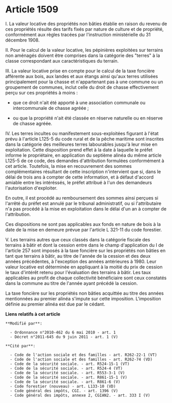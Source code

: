 # Article 1509

I. La valeur locative des propriétés non bâties établie en raison du revenu de ces propriétés résulte des tarifs fixés par
nature de culture et de propriété, conformément aux règles tracées par l'instruction ministérielle du 31 décembre 1908.

II. Pour le calcul de la valeur locative, les pépinières exploitées sur terrains non aménagés doivent être comprises dans la
catégorie des "terres" à la classe correspondant aux caractéristiques du terrain.

III. La valeur locative prise en compte pour le calcul de la taxe foncière afférente aux bois, aux landes et aux étangs ainsi
qu'aux terres utilisées principalement pour la chasse et n'appartenant pas à une commune ou un groupement de communes, inclut
celle du droit de chasse effectivement perçu sur ces propriétés à moins :

- que ce droit n'ait été apporté à une association communale ou intercommunale de chasse agréée ;

- ou que la propriété n'ait été classée en réserve naturelle ou en réserve de chasse agréée.

IV. Les terres incultes ou manifestement sous-exploitées figurant à l'état prévu à l'article L125-5 du code rural et de la
pêche maritime sont inscrites dans la catégorie des meilleures terres labourables jusqu'à leur mise en exploitation. Cette
disposition prend effet à la date à laquelle le préfet informe le propriétaire, en application du septième alinéa du même
article L125-5 de ce code, des demandes d'attribution formulées conformément à cet article. Toutefois, la mise en
recouvrement des sommes complémentaires résultant de cette inscription n'intervient que si, dans le délai de trois ans à
compter de cette information, et à défaut d'accord amiable entre les intéréssés, le préfet attribué à l'un des demandeurs
l'autorisation d'exploiter.

En outre, il est procédé au remboursement des sommes ainsi perçues si l'arrêté du préfet est annulé par le tribunal
administratif, ou si l'attributaire n'a pas procédé à la mise en exploitation dans le délai d'un an à compter de
l'attribution.

Ces dispositions ne sont pas applicables aux fonds en nature de bois à la date de la mise en demeure prévue par l'article L
321-11 du code forestier.

V. Les terrains autres que ceux classés dans la catégorie fiscale des terrains à bâtir et dont la cession entre dans le champ
d'application du I de l'article 257 sont imposés à la taxe foncière sur les propriétés non bâties en tant que terrains à
bâtir, au titre de l'année de la cession et des deux années précédentes, à l'exception des années antérieures à 1980. Leur
valeur locative est déterminée en appliquant à la moitié du prix de cession le taux d'intérêt retenu pour l'évaluation des
terrains à bâtir. Les taux applicables au profit de chaque collectivité bénéficiaire sont ceux constatés dans la commune au
titre de l'année ayant précédé la cession.

La taxe foncière sur les propriétés non bâties acquittée au titre des années mentionnées au premier alinéa s'impute sur cette
imposition. L'imposition définie au premier alinéa est due par le cédant.

**Liens relatifs à cet article**

	**Modifié par**:

	  - Ordonnance n°2010-462 du 6 mai 2010 - art. 1
	  - Décret n°2011-645 du 9 juin 2011 - art. 1 (V)

	**Cité par**:

	  - Code de l'action sociale et des familles - art. R262-22-1 (VT)
	  - Code de l'action sociale et des familles - art. R262-74 (VD)
	  - Code de la sécurité sociale. - art. R524-15-1 (VT)
	  - Code de la sécurité sociale. - art. R524-4 (VT)
	  - Code de la sécurité sociale. - art. R553-3-1 (V)
	  - Code de la sécurité sociale. - art. R861-15-1 (V)
	  - Code de la sécurité sociale. - art. R861-6 (V)
	  - Code forestier (nouveau) - art. L133-10 (VD)
	  - Code général des impôts, CGI. - art. 1396 (V)
	  - Code général des impôts, annexe 2, CGIAN2. - art. 333 I (V)
